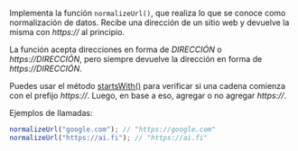 
Implementa la función `normalizeUrl()`, que realiza lo que se conoce como normalización de datos. Recibe una dirección de un sitio web y devuelve la misma con *https://* al principio.

La función acepta direcciones en forma de *DIRECCIÓN* o *https://DIRECCIÓN*, pero siempre devuelve la dirección en forma de *https://DIRECCIÓN*.

Puedes usar el método [startsWith()](https://developer.mozilla.org/es/docs/Web/JavaScript/Referencia/Objetos_globales/String/startsWith) para verificar si una cadena comienza con el prefijo *https://*. Luego, en base a eso, agregar o no agregar *https://*.

Ejemplos de llamadas:

```javascript
normalizeUrl("google.com"); // "https://google.com"
normalizeUrl("https://ai.fi"); // "https://ai.fi"
```
